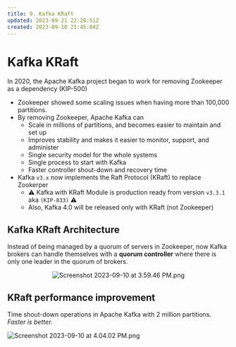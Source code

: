 ```yaml
---
title: 9. Kafka KRaft
updated: 2023-09-21 22:28:51Z
created: 2023-09-10 21:45:04Z
---
```


# Kafka KRaft

In 2020, the Apache Kafka project began to work for removing Zookeeper as a dependency (KIP-500)

-   Zookeeper showed some scaling issues when having more than 100,000 partitions.
-   By removing Zookeeper, Apache Kafka can
    -   Scale in millions of partitions, and becomes easier to maintain and set up
    -   Improves stability and makes it easier to monitor, support, and administer
    -   Single security model for the whole systems
    -   Single process to start with Kafka
    -   Faster controller shout-down and recovery time
-   Kafka `v3.x` now implements the Raft Protocol (KRaft) to replace Zookerper
    -   ⚠️ Kafka with KRaft Module is production ready from version `v3.3.1` aka `(KIP-833)` ⚠️
    -   Also, Kafka 4.0 will be released only with KRaft (not Zookeeper)

## Kafka KRaft Architecture

Instead of being managed by a quorum of servers in Zookeeper, now Kafka brokers can handle themselves with a **quorum controller** where there is only one leader in the quorum of brokers.

<center style="padding: 0 10%">

![Screenshot 2023-09-10 at 3.59.46 PM.png](../_resources/Screenshot%202023-09-10%20at%203.59.46%20PM.png)

</center>

## KRaft performance improvement

Time shout-down operations in Apache Kafka with 2 million partitions. _Faster is better._

![Screenshot 2023-09-10 at 4.04.02 PM.png](../_resources/Screenshot%202023-09-10%20at%204.04.02%20PM.png)
